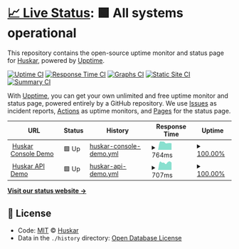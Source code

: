 # [📈 Live Status](https://huskar-org.github.io/uptime): <!--live status--> **🟩 All systems operational**

This repository contains the open-source uptime monitor and status page for [Huskar](https://huskar.org), powered by [Upptime](https://github.com/upptime/upptime).

[![Uptime CI](https://github.com/koj-co/upptime/workflows/Uptime%20CI/badge.svg)](https://github.com/koj-co/upptime/actions?query=workflow%3A%22Uptime+CI%22)
[![Response Time CI](https://github.com/koj-co/upptime/workflows/Response%20Time%20CI/badge.svg)](https://github.com/koj-co/upptime/actions?query=workflow%3A%22Response+Time+CI%22)
[![Graphs CI](https://github.com/koj-co/upptime/workflows/Graphs%20CI/badge.svg)](https://github.com/koj-co/upptime/actions?query=workflow%3A%22Graphs+CI%22)
[![Static Site CI](https://github.com/koj-co/upptime/workflows/Static%20Site%20CI/badge.svg)](https://github.com/koj-co/upptime/actions?query=workflow%3A%22Static+Site+CI%22)
[![Summary CI](https://github.com/koj-co/upptime/workflows/Summary%20CI/badge.svg)](https://github.com/koj-co/upptime/actions?query=workflow%3A%22Summary+CI%22)

With [Upptime](https://upptime.js.org), you can get your own unlimited and free uptime monitor and status page, powered entirely by a GitHub repository. We use [Issues](https://github.com/huskar-org/uptime/issues) as incident reports, [Actions](https://github.com/huskar-org/uptime/actions) as uptime monitors, and [Pages](https://huskar-org.github.io/uptime) for the status page.

<!--start: status pages-->
<!-- This summary is generated by Upptime (https://github.com/upptime/upptime) -->
<!-- Do not edit this manually, your changes will be overwritten -->
<!-- prettier-ignore -->
| URL | Status | History | Response Time | Uptime |
| --- | ------ | ------- | ------------- | ------ |
| <img alt="" src="https://favicons.githubusercontent.com/demo.huskar.org" height="13"> [Huskar Console Demo](https://demo.huskar.org) | 🟩 Up | [huskar-console-demo.yml](https://github.com/huskar-org/uptime/commits/HEAD/history/huskar-console-demo.yml) | <details><summary><img alt="Response time graph" src="./graphs/huskar-console-demo/response-time-week.png" height="20"> 764ms</summary><br><a href="https://huskar-org.github.io/uptime/history/huskar-console-demo"><img alt="Response time 679" src="https://img.shields.io/endpoint?url=https%3A%2F%2Fraw.githubusercontent.com%2Fhuskar-org%2Fuptime%2FHEAD%2Fapi%2Fhuskar-console-demo%2Fresponse-time.json"></a><br><a href="https://huskar-org.github.io/uptime/history/huskar-console-demo"><img alt="24-hour response time 602" src="https://img.shields.io/endpoint?url=https%3A%2F%2Fraw.githubusercontent.com%2Fhuskar-org%2Fuptime%2FHEAD%2Fapi%2Fhuskar-console-demo%2Fresponse-time-day.json"></a><br><a href="https://huskar-org.github.io/uptime/history/huskar-console-demo"><img alt="7-day response time 764" src="https://img.shields.io/endpoint?url=https%3A%2F%2Fraw.githubusercontent.com%2Fhuskar-org%2Fuptime%2FHEAD%2Fapi%2Fhuskar-console-demo%2Fresponse-time-week.json"></a><br><a href="https://huskar-org.github.io/uptime/history/huskar-console-demo"><img alt="30-day response time 684" src="https://img.shields.io/endpoint?url=https%3A%2F%2Fraw.githubusercontent.com%2Fhuskar-org%2Fuptime%2FHEAD%2Fapi%2Fhuskar-console-demo%2Fresponse-time-month.json"></a><br><a href="https://huskar-org.github.io/uptime/history/huskar-console-demo"><img alt="1-year response time 679" src="https://img.shields.io/endpoint?url=https%3A%2F%2Fraw.githubusercontent.com%2Fhuskar-org%2Fuptime%2FHEAD%2Fapi%2Fhuskar-console-demo%2Fresponse-time-year.json"></a></details> | <details><summary><a href="https://huskar-org.github.io/uptime/history/huskar-console-demo">100.00%</a></summary><a href="https://huskar-org.github.io/uptime/history/huskar-console-demo"><img alt="All-time uptime 99.97%" src="https://img.shields.io/endpoint?url=https%3A%2F%2Fraw.githubusercontent.com%2Fhuskar-org%2Fuptime%2FHEAD%2Fapi%2Fhuskar-console-demo%2Fuptime.json"></a><br><a href="https://huskar-org.github.io/uptime/history/huskar-console-demo"><img alt="24-hour uptime 100.00%" src="https://img.shields.io/endpoint?url=https%3A%2F%2Fraw.githubusercontent.com%2Fhuskar-org%2Fuptime%2FHEAD%2Fapi%2Fhuskar-console-demo%2Fuptime-day.json"></a><br><a href="https://huskar-org.github.io/uptime/history/huskar-console-demo"><img alt="7-day uptime 100.00%" src="https://img.shields.io/endpoint?url=https%3A%2F%2Fraw.githubusercontent.com%2Fhuskar-org%2Fuptime%2FHEAD%2Fapi%2Fhuskar-console-demo%2Fuptime-week.json"></a><br><a href="https://huskar-org.github.io/uptime/history/huskar-console-demo"><img alt="30-day uptime 99.97%" src="https://img.shields.io/endpoint?url=https%3A%2F%2Fraw.githubusercontent.com%2Fhuskar-org%2Fuptime%2FHEAD%2Fapi%2Fhuskar-console-demo%2Fuptime-month.json"></a><br><a href="https://huskar-org.github.io/uptime/history/huskar-console-demo"><img alt="1-year uptime 99.97%" src="https://img.shields.io/endpoint?url=https%3A%2F%2Fraw.githubusercontent.com%2Fhuskar-org%2Fuptime%2FHEAD%2Fapi%2Fhuskar-console-demo%2Fuptime-year.json"></a></details>
| <img alt="" src="https://favicons.githubusercontent.com/api.demo.huskar.org" height="13"> [Huskar API Demo](https://api.demo.huskar.org/api/health_check) | 🟩 Up | [huskar-api-demo.yml](https://github.com/huskar-org/uptime/commits/HEAD/history/huskar-api-demo.yml) | <details><summary><img alt="Response time graph" src="./graphs/huskar-api-demo/response-time-week.png" height="20"> 707ms</summary><br><a href="https://huskar-org.github.io/uptime/history/huskar-api-demo"><img alt="Response time 672" src="https://img.shields.io/endpoint?url=https%3A%2F%2Fraw.githubusercontent.com%2Fhuskar-org%2Fuptime%2FHEAD%2Fapi%2Fhuskar-api-demo%2Fresponse-time.json"></a><br><a href="https://huskar-org.github.io/uptime/history/huskar-api-demo"><img alt="24-hour response time 607" src="https://img.shields.io/endpoint?url=https%3A%2F%2Fraw.githubusercontent.com%2Fhuskar-org%2Fuptime%2FHEAD%2Fapi%2Fhuskar-api-demo%2Fresponse-time-day.json"></a><br><a href="https://huskar-org.github.io/uptime/history/huskar-api-demo"><img alt="7-day response time 707" src="https://img.shields.io/endpoint?url=https%3A%2F%2Fraw.githubusercontent.com%2Fhuskar-org%2Fuptime%2FHEAD%2Fapi%2Fhuskar-api-demo%2Fresponse-time-week.json"></a><br><a href="https://huskar-org.github.io/uptime/history/huskar-api-demo"><img alt="30-day response time 650" src="https://img.shields.io/endpoint?url=https%3A%2F%2Fraw.githubusercontent.com%2Fhuskar-org%2Fuptime%2FHEAD%2Fapi%2Fhuskar-api-demo%2Fresponse-time-month.json"></a><br><a href="https://huskar-org.github.io/uptime/history/huskar-api-demo"><img alt="1-year response time 672" src="https://img.shields.io/endpoint?url=https%3A%2F%2Fraw.githubusercontent.com%2Fhuskar-org%2Fuptime%2FHEAD%2Fapi%2Fhuskar-api-demo%2Fresponse-time-year.json"></a></details> | <details><summary><a href="https://huskar-org.github.io/uptime/history/huskar-api-demo">100.00%</a></summary><a href="https://huskar-org.github.io/uptime/history/huskar-api-demo"><img alt="All-time uptime 99.97%" src="https://img.shields.io/endpoint?url=https%3A%2F%2Fraw.githubusercontent.com%2Fhuskar-org%2Fuptime%2FHEAD%2Fapi%2Fhuskar-api-demo%2Fuptime.json"></a><br><a href="https://huskar-org.github.io/uptime/history/huskar-api-demo"><img alt="24-hour uptime 100.00%" src="https://img.shields.io/endpoint?url=https%3A%2F%2Fraw.githubusercontent.com%2Fhuskar-org%2Fuptime%2FHEAD%2Fapi%2Fhuskar-api-demo%2Fuptime-day.json"></a><br><a href="https://huskar-org.github.io/uptime/history/huskar-api-demo"><img alt="7-day uptime 100.00%" src="https://img.shields.io/endpoint?url=https%3A%2F%2Fraw.githubusercontent.com%2Fhuskar-org%2Fuptime%2FHEAD%2Fapi%2Fhuskar-api-demo%2Fuptime-week.json"></a><br><a href="https://huskar-org.github.io/uptime/history/huskar-api-demo"><img alt="30-day uptime 99.97%" src="https://img.shields.io/endpoint?url=https%3A%2F%2Fraw.githubusercontent.com%2Fhuskar-org%2Fuptime%2FHEAD%2Fapi%2Fhuskar-api-demo%2Fuptime-month.json"></a><br><a href="https://huskar-org.github.io/uptime/history/huskar-api-demo"><img alt="1-year uptime 99.97%" src="https://img.shields.io/endpoint?url=https%3A%2F%2Fraw.githubusercontent.com%2Fhuskar-org%2Fuptime%2FHEAD%2Fapi%2Fhuskar-api-demo%2Fuptime-year.json"></a></details>

<!--end: status pages-->

[**Visit our status website →**](https://huskar-org.github.io/uptime)

## 📄 License

- Code: [MIT](./LICENSE) © [Huskar](https://huskar.org)
- Data in the `./history` directory: [Open Database License](https://opendatacommons.org/licenses/odbl/1-0/)
